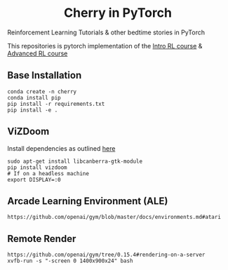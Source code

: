 <h1 align='center'>Cherry in PyTorch</h1>
Reinforcement Learning Tutorials &amp; other bedtime stories in PyTorch

This repositories is pytorch implementation of the [Intro RL course](https://github.com/simoninithomas/Deep_reinforcement_learning_Course) & [Advanced RL course](https://github.com/dennybritz/reinforcement-learning)

## Base Installation

```
conda create -n cherry
conda install pip
pip install -r requirements.txt
pip install -e .
```

## ViZDoom
Install dependencies as outlined [here](https://github.com/mwydmuch/ViZDoom/blob/master/doc/Building.md#linux_deps)
```
sudo apt-get install libcanberra-gtk-module
pip install vizdoom
# If on a headless machine
export DISPLAY=:0
```

## Arcade Learning Environment (ALE)
```
https://github.com/openai/gym/blob/master/docs/environments.md#atari
```


## Remote Render
```
https://github.com/openai/gym/tree/0.15.4#rendering-on-a-server
xvfb-run -s "-screen 0 1400x900x24" bash
```
